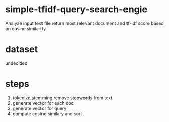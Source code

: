 # simple-tfidf-query-search-engie
Analyze input text file return most relevant document and tf-idf score based on cosine similarity

# dataset
undecided

# steps
1. tokenize,stemming,remove stopwords from text
2. generate vector for each doc
3. generate vector for query
4. compute cosine similary and sort
.